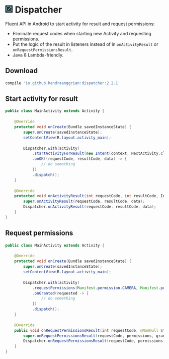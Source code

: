 ![logo](/art/logo.png) Dispatcher
=================================
Fluent API in Android to start activity for result and request permissions:
 * Eliminate request codes when starting new Activity and requesting permissions.
 * Put the logic of the result in listeners instead of in `onActivityResult` or `onRequestPermissionsResult`.
 * Java 8 Lambda-friendly.

Download
--------
```gradle
compile 'io.github.hendraanggrian:dispatcher:2.2.1'
```

Start activity for result
-------------------------
```java
public class MainActivity extends Activity {

    @Override
    protected void onCreate(Bundle savedInstanceState) {
        super.onCreate(savedInstanceState);
        setContentView(R.layout.activity_main);

        Dispatcher.with(activity)
            .startActivityForResult(new Intent(context, NextActivity.class))
            .onOK((requestCode, resultCode, data) -> {
                // do something
            })
            .dispatch();
    }

    @Override
    protected void onActivityResult(int requestCode, int resultCode, Intent data) {
        super.onActivityResult(requestCode, resultCode, data);
        Dispatcher.onActivityResult(requestCode, resultCode, data);
    }
}
```

Request permissions
-------------------
```java
public class MainActivity extends Activity {

    @Override
    protected void onCreate(Bundle savedInstanceState) {
        super.onCreate(savedInstanceState);
        setContentView(R.layout.activity_main);

        Dispatcher.with(activity)
            .requestPermissions(Manifest.permission.CAMERA, Manifest.permission.WRITE_EXTERNAL_STORAGE)
            .onGranted(requested -> {
                // do something
            })
            .dispatch();
    }

    @Override
    public void onRequestPermissionsResult(int requestCode, @NonNull String[] permissions, @NonNull int[] grantResults) {
        super.onRequestPermissionsResult(requestCode, permissions, grantResults);
        Dispatcher.onRequestPermissionsResult(requestCode, permissions, grantResults);
    }
}
```